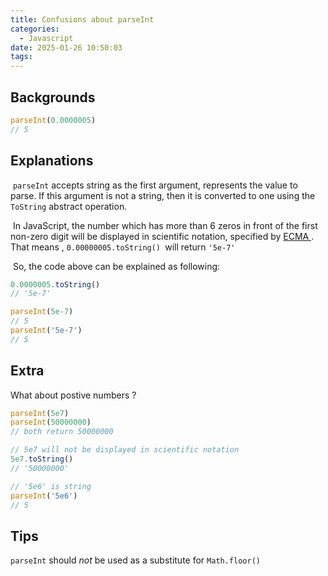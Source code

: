 ```yaml
---
title: Confusions about parseInt
categories:
  - Javascript
date: 2025-01-26 10:50:03
tags:
---
```


## Backgrounds

```js
parseInt(0.0000005)
// 5
```

## Explanations

​	`parseInt` accepts string as the first argument, represents the value to parse. If this argument is not a string, then it is converted to one using the `ToString` abstract operation.

​	In JavaScript, the number which has more than 6 zeros in front of the first non-zero digit will be displayed in scientific notation, specified by [ECMA ](https://tc39.es/ecma262/multipage/ecmascript-data-types-and-values.html#sec-numeric-types-number-tostring). That means , `0.00000005.toString() `will return `'5e-7'`

​	So, the code above can be explained as following:

```js
0.0000005.toString()
// '5e-7'

parseInt(5e-7)
// 5
parseInt('5e-7')
// 5
```

## Extra

What about postive numbers ?

```js
parseInt(5e7)
parseInt(50000000)
// both return 50000000

// 5e7 will not be displayed in scientific notation
5e7.toString()
// '50000000'

// '5e6' is string
parseInt('5e6')
// 5
```

## Tips

`parseInt` should *not* be used as a substitute for `Math.floor()`